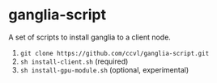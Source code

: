 # ganglia-script
A set of scripts to install ganglia to a client node.

1. `git clone https://github.com/ccvl/ganglia-script.git`
2. `sh install-client.sh` (required)
3. `sh install-gpu-module.sh` (optional, experimental)
